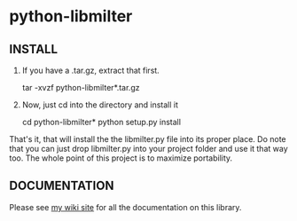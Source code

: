 # python-libmilter #

## INSTALL ##

1. If you have a .tar.gz, extract that first.

    tar -xvzf python-libmilter*.tar.gz

2. Now, just cd into the directory and install it

    cd python-libmilter*
    python setup.py install

That's it, that will install the the libmilter.py file into its proper place.
Do note that you can just drop libmilter.py into your project folder and use it that way too.  The whole point of this project is to maximize portability.

## DOCUMENTATION ##

Please see [my wiki site](http://stuffivelearned.org/doku.php?id=programming:python:python-libmilter) for all the documentation on this library.
